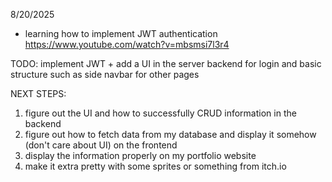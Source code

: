 8/20/2025

- learning how to implement JWT authentication
https://www.youtube.com/watch?v=mbsmsi7l3r4 

TODO: implement JWT + add a UI in the server backend for login and basic structure such as side navbar for other pages

NEXT STEPS:

1.  figure out the UI and how to successfully CRUD information in the backend
2.  figure out how to fetch data from my database and display it somehow (don't care about UI) on the frontend
3.  display the information properly on my portfolio website
4. make it extra pretty with some sprites or something from itch.io
